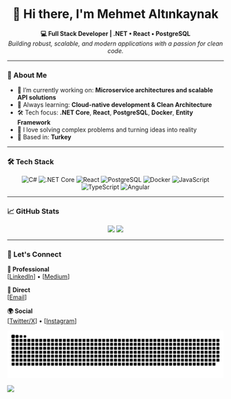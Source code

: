 <h1 align="center">👋 Hi there, I'm Mehmet Altınkaynak</h1>

<p align="center">
  <strong>💻 Full Stack Developer | .NET • React • PostgreSQL</strong><br/>
  <em>Building robust, scalable, and modern applications with a passion for clean code.</em>
</p>

---

### 🧠 About Me

- 🔭 I’m currently working on: **Microservice architectures and scalable API solutions**
- 🌱 Always learning: **Cloud-native development & Clean Architecture**
- 🛠 Tech focus: **.NET Core**, **React**, **PostgreSQL**, **Docker**, **Entity Framework**
- 🧩 I love solving complex problems and turning ideas into reality
- 📍 Based in: **Turkey**

---

### 🛠️ Tech Stack

<div align="center">
  <img src="https://cdn.jsdelivr.net/gh/devicons/devicon/icons/csharp/csharp-original.svg" height="40" alt="C#" />
  <img src="https://cdn.jsdelivr.net/gh/devicons/devicon/icons/dotnetcore/dotnetcore-original.svg" height="40" alt=".NET Core" />
  <img src="https://cdn.jsdelivr.net/gh/devicons/devicon/icons/react/react-original.svg" height="40" alt="React" />
  <img src="https://cdn.jsdelivr.net/gh/devicons/devicon/icons/postgresql/postgresql-original.svg" height="40" alt="PostgreSQL" />
  <img src="https://cdn.jsdelivr.net/gh/devicons/devicon/icons/docker/docker-original.svg" height="40" alt="Docker" />
  <img src="https://cdn.jsdelivr.net/gh/devicons/devicon/icons/javascript/javascript-original.svg" height="40" alt="JavaScript" />
  <img src="https://cdn.jsdelivr.net/gh/devicons/devicon/icons/typescript/typescript-original.svg" height="40" alt="TypeScript" />
  <img src="https://cdn.jsdelivr.net/gh/devicons/devicon/icons/angularjs/angularjs-original.svg" height="40" alt="Angular" />
</div>

---

### 📈 GitHub Stats

<div align="center">
  <img src="https://github-readme-stats.vercel.app/api?username=memoaltinkaynak&show_icons=true&theme=radical" height="150"/>
  <img src="https://github-readme-stats.vercel.app/api/top-langs/?username=memoaltinkaynak&layout=compact&theme=radical" height="150"/>
</div>

---

### 📍 Let's Connect
**👔 Professional**  
[[LinkedIn](https://linkedin.com/in/memoaltinkaynak)] • [[Medium](https://medium.com/@memoaltinkaynak)]  

**💌 Direct**  
[[Email](mailto:m.altinkaynak14@gmail.com)]  

**🌍 Social**  
[[Twitter/X](https://x.com/MemoAltinkaynak)] • [[Instagram](https://instagram.com/memoaltinkaynak)]











<picture>
  <source
    media="(prefers-color-scheme: dark)"
    srcset="https://raw.githubusercontent.com/platane/snk/output/github-contribution-grid-snake-dark.svg"
  />
  <source
    media="(prefers-color-scheme: light)"
    srcset="https://raw.githubusercontent.com/platane/snk/output/github-contribution-grid-snake.svg"
  />
    <img
    alt="github contribution grid snake animation"
    src="https://raw.githubusercontent.com/platane/snk/output/github-contribution-grid-snake.svg"
  />
</picture>




[![](https://visitcount.itsvg.in/api?id=memoaltinkaynak&icon=0&color=0)](https://visitcount.itsvg.in)










